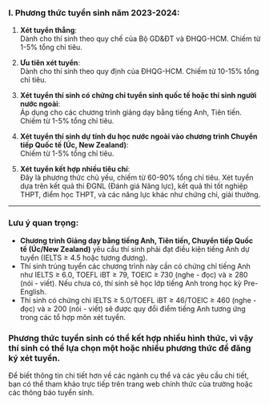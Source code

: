 ### I. Phương thức tuyển sinh năm 2023-2024:

1. **Xét tuyển thẳng**:  
    Dành cho thí sinh theo quy chế của Bộ GD&ĐT và ĐHQG-HCM. Chiếm từ 1-5% tổng chỉ tiêu.
    
2. **Ưu tiên xét tuyển**:  
    Dành cho thí sinh theo quy định của ĐHQG-HCM. Chiếm từ 10-15% tổng chỉ tiêu.
    
3. **Xét tuyển thí sinh có chứng chỉ tuyển sinh quốc tế hoặc thí sinh người nước ngoài**:  
    Áp dụng cho các chương trình giảng dạy bằng tiếng Anh, Tiên tiến. Chiếm từ 1-5% tổng chỉ tiêu.
    
4. **Xét tuyển thí sinh dự tính du học nước ngoài vào chương trình Chuyển tiếp Quốc tế (Úc, New Zealand)**:  
    Chiếm từ 1-5% tổng chỉ tiêu.
    
5. **Xét tuyển kết hợp nhiều tiêu chí**:  
    Đây là phương thức chủ yếu, chiếm từ 60-90% tổng chỉ tiêu. Xét tuyển dựa trên kết quả thi ĐGNL (Đánh giá Năng lực), kết quả thi tốt nghiệp THPT, điểm học THPT, và các năng lực khác như chứng chỉ, giải thưởng.
    

---

### Lưu ý quan trọng:

- **Chương trình Giảng dạy bằng tiếng Anh, Tiên tiến, Chuyển tiếp Quốc tế (Úc/New Zealand)** yêu cầu thí sinh phải đạt điều kiện tiếng Anh dự tuyển (IELTS ≥ 4.5 hoặc tương đương).
- Thí sinh trúng tuyển các chương trình này cần có chứng chỉ tiếng Anh như IELTS ≥ 6.0, TOEFL iBT ≥ 79, TOEIC ≥ 730 (nghe - đọc) và ≥ 280 (nói - viết). Nếu chưa có, thí sinh sẽ học lớp tiếng Anh trong học kỳ Pre-English.
- Thí sinh có chứng chỉ IELTS ≥ 5.0/TOEFL iBT ≥ 46/TOEIC ≥ 460 (nghe - đọc) và ≥ 200 (nói - viết) sẽ được quy đổi điểm tiếng Anh tương ứng trong các tổ hợp môn xét tuyển.

### Phương thức tuyển sinh có thể kết hợp nhiều hình thức, vì vậy thí sinh có thể lựa chọn một hoặc nhiều phương thức để đăng ký xét tuyển.

Để biết thông tin chi tiết hơn về các ngành cụ thể và các yêu cầu chi tiết, bạn có thể tham khảo trực tiếp trên trang web chính thức của trường hoặc các thông báo tuyển sinh.